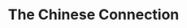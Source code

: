 ---
layout: film

excerpt: Returning to Shanghai to marry his fiancée, Chen Zhen (Bruce Lee) a student of renowned martial arts teacher Huo Yuanjia, discovers his sifu has died. During the funeral, members of a local Japanese dojo show up and insult the Chinese students. The bullying continues, with Chen fighting back, but when he discovers the truth - that his teacher was poisoned on the orders of the dojo's master - he sets off on a doomed mission of revenge.
title: The Chinese Connection
runtime: 102
genre: 
- Action
- Drama
- Romance 
silent: no
decade: 1970s
recommended: yes
editors-rating: 3.5
image:  /feature-images/jing-wu-men-1972.jpg
video: https://www.youtube.com/embed/gL3agAEUNpQ?rel=0&amp;controls=0&amp;showinfo=0
synopsis: Returning to Shanghai to marry his fiancée, Chen Zhen (Bruce Lee) a student of renowned martial arts teacher Huo Yuanjia, discovers his sifu has died. During the funeral, members of a local Japanese dojo show up and insult the Chinese students. The bullying continues, with Chen fighting back, but when he discovers the truth - that his teacher was poisoned on the orders of the dojo's master - he sets off on a doomed mission of revenge.
director: Wei Lo
year: 1972
country: Hong Kong
cast: 
- Bruce Lee
- Nora Miao
- James Tien
imdb: http://www.imdb.com/title/tt0068767/?ref_=nv_sr_1

--- 